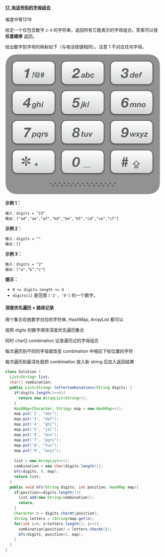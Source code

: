 #### [17. 电话号码的字母组合](https://leetcode-cn.com/problems/letter-combinations-of-a-phone-number/)

难度中等1219

给定一个仅包含数字 `2-9` 的字符串，返回所有它能表示的字母组合。答案可以按 **任意顺序** 返回。

给出数字到字母的映射如下（与电话按键相同）。注意 1 不对应任何字母。

![img](https://raw.githubusercontent.com/Kevin-Kevin/pictureBed/master/uPic/17_telephone_keypad-1617257375093.png)

 

**示例 1：**

```
输入：digits = "23"
输出：["ad","ae","af","bd","be","bf","cd","ce","cf"]
```

**示例 2：**

```
输入：digits = ""
输出：[]
```

**示例 3：**

```
输入：digits = "2"
输出：["a","b","c"]
```

 

**提示：**

- `0 <= digits.length <= 4`
- `digits[i]` 是范围 `['2', '9']` 的一个数字。

#### 深度优先遍历 + 路径记录

用个集合存放数字对应的字符串, HashMap, ArrayList 都可以 

按照 digits 的数字顺序深度优先遍历集合

同时 char[] combination 记录遍历过的字母组合

每次遍历到不同的字母就改变 combination 中相应下标位置的字符

每次遍历到最深处就把 combination 放入新 string 后加入返回结果

```java
class Solution {
  List<String> list;
  char[] combination;
  public List<String> letterCombinations(String digits) {
    if(digits.length()==0){
      return new ArrayList<String>();
    }
    HashMap<Character, String> map = new HashMap<>();
    map.put('2', "abc");
    map.put('3', "def");
    map.put('4', "ghi");
    map.put('5', "jkl");
    map.put('6', "mno");
    map.put('7', "pqrs");
    map.put('8', "tuv");
    map.put('9', "wxyz");
    
    list = new ArrayList<>();
    combination = new char[digits.length()];
    bfs(digits, 0, map);
    return list;
  }
  public void bfs(String digits, int position, HashMap map){
    if(position==digits.length()){
      list.add(new String(combination));
      return;
    }
    Character n = digits.charAt(position);
    String letters = (String)map.get(n);
    for(int i=0; i<letters.length(); i++){
      combination[position] = letters.charAt(i);
      bfs(digits, position+1, map);
    }
  }
}
```

